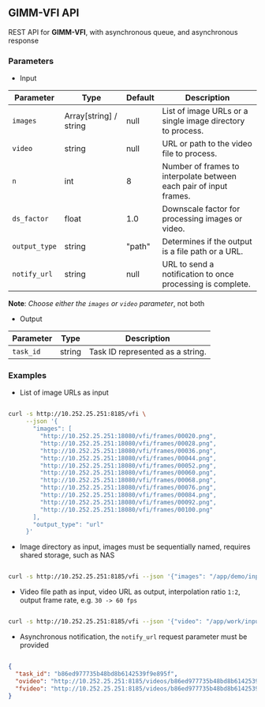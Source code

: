## GIMM-VFI API

REST API for **GIMM-VFI**, with asynchronous queue, and asynchronous response

### Parameters

- Input

| Parameter     | Type                   | Default | Description                                                                 |
|---------------|------------------------|---------|-----------------------------------------------------------------------------|
| `images`      | Array[string] / string | null    | List of image URLs or a single image directory to process.                  |
| `video`       | string                 | null    | URL or path to the video file to process.                                   |
| `n`           | int                    | 8       | Number of frames to interpolate between each pair of input frames.          |
| `ds_factor`   | float                  | 1.0     | Downscale factor for processing images or video.                            |
| `output_type` | string                 | "path"  | Determines if the output is a file path or a URL.                           |
| `notify_url`  | string                 | null    | URL to send a notification to once processing is complete.                  |

**Note**: *Choose either the `images` or `video` parameter*, not both

- Output

| Parameter     | Type                   | Description                                                                           |
|---------------|------------------------|---------------------------------------------------------------------------------------|
| `task_id`     | string                 | Task ID represented as a string.                                                      |


### Examples

- List of image URLs as input

```bash

curl -s http://10.252.25.251:8185/vfi \
     --json '{
       "images": [
         "http://10.252.25.251:18080/vfi/frames/00020.png",
         "http://10.252.25.251:18080/vfi/frames/00028.png",
         "http://10.252.25.251:18080/vfi/frames/00036.png",
         "http://10.252.25.251:18080/vfi/frames/00044.png",
         "http://10.252.25.251:18080/vfi/frames/00052.png",
         "http://10.252.25.251:18080/vfi/frames/00060.png",
         "http://10.252.25.251:18080/vfi/frames/00068.png",
         "http://10.252.25.251:18080/vfi/frames/00076.png",
         "http://10.252.25.251:18080/vfi/frames/00084.png",
         "http://10.252.25.251:18080/vfi/frames/00092.png",
         "http://10.252.25.251:18080/vfi/frames/00100.png"
       ],
       "output_type": "url"
     }'

```

- Image directory as input, images must be sequentially named, requires shared storage, such as NAS

```bash

curl -s http://10.252.25.251:8185/vfi --json '{"images": "/app/demo/input_frames"}'

```

- Video file path as input, video URL as output, interpolation ratio `1:2`, output frame rate, e.g. `30 -> 60 fps`

```bash

curl -s http://10.252.25.251:8185/vfi --json '{"video": "/app/work/input/1029.mp4", "n": 2, "output_type": "url"}'

```

- Asynchronous notification, the `notify_url` request parameter must be provided

```json

{
  "task_id": "b86ed977735b48bd8b6142539f9e895f",
  "ovideo": "http://10.252.25.251:8185/videos/b86ed977735b48bd8b6142539f9e895f/o-b86ed977735b48bd8b6142539f9e895f.mp4",
  "fvideo": "http://10.252.25.251:8185/videos/b86ed977735b48bd8b6142539f9e895f/f-b86ed977735b48bd8b6142539f9e895f.mp4"
}

```

